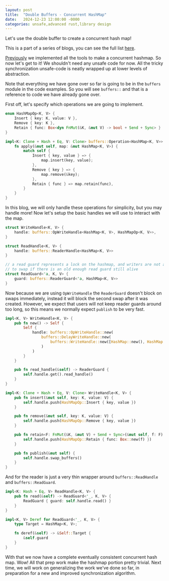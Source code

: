 ```yaml
---
layout: post
title:  "Double Buffers - Concurrent HashMap"
date:   2024-12-23 12:00:00 -0000
categories: unsafe,advanced rust,library design
---
```


Let's use the double buffer to create a concurrent hash map!

This is a part of a series of blogs, you can see the full list [here](Double-Buffer-1.html).

[Previously](Double-Buffer-8.html) we implemented all the tools to make a concurrent hashmap.
So now let's get to it! We shouldn't need any unsafe code for now. All the tricky synchronization
unsafe-code is neatly wrapped up at lower levels of abstraction.

Note that everything we have gone over so far is going to be in the `buffers` module in the code examples.
So you will see `buffers::` and that is a reference to code we have already gone over.

First off, let's specify which operations we are going to implement.

```rust
enum HashMapOp<K, V> {
    Insert { key: K, value: V },
    Remove { key: K },
    Retain { func: Box<dyn FnMut(&K, &mut V) -> bool + Send + Sync> }
}

impl<K: Clone + Hash + Eq, V: Clone> buffers::Operation<HashMap<K, V>> for HashMapOp<K, V> {
    fn apply(&mut self, map: &mut HashMap<K, V>) {
        match self {
            Insert { key, value } => {
                map.insert(key, value);
            },
            Remove { key } => {
                map.remove(&key);
            },
            Retain { func } => map.retain(func),
        }
    }
}
```

In this blog, we will only handle these operations for simplicity, but you may handle more!
Now let's setup the basic handles we will use to interact with the map.

```rust
struct WriteHandle<K, V> {
    handle: buffers::OpWriteHandle<HashMap<K, V>, HashMapOp<K, V>>,
}

struct ReadHandle<K, V> {
    handle: buffers::ReaderHandle<HashMap<K, V>>
}

// a read guard represents a lock on the hashmap, and writers are not allowed
// to swap if there is an old enough read guard still alive
struct ReadGuard<'a, K, V> {
    guard: buffers::ReaderGuard<'a, HashMap<K, V>>
}
```

Now because we are using `OpWriteHandle` the `ReaderGuard` doesn't block on swaps immediately,
instead it will block the second swap after it was created. However, we expect that users will
not keep reader guards around too long, so this means we normally expect `publish` to be very fast.

```rust
impl<K, V> WriteHandle<K, V> {
    pub fn new() -> Self {
        Self {
            handle: buffers::OpWriteHandle::new(
                buffers::DelayWriteHandle::new(
                    buffers::WriteHandle::new([HashMap::new(), HashMap::new()])
                )
            )
        }
    }

    pub fn read_handle(&self) -> ReaderGuard {
        self.handle.get().read_handle()
    }
}

impl<K: Clone + Hash + Eq, V: Clone> WriteHandle<K, V> {
    pub fn insert(&mut self, key: K, value: V) {
        self.handle.push(HashMapOp::Insert { key, value })
    }

    pub fn remove(&mut self, key: K, value: V) {
        self.handle.push(HashMapOp::Remove { key, value })
    }

    pub fn retain<F: FnMut(&K, &mut V) + Send + Sync>(&mut self, f: F) {
        self.handle.push(HashMapOp::Retain { func: Box::new(f) })
    }

    pub fn publish(&mut self) {
        self.handle.swap_buffers()
    }
}
```

And for the reader is just a very thin wrapper around `buffers::ReadHandle`
and `buffers::ReadGuard`.

```rust
impl<K: Hash + Eq, V> ReadHandle<K, V> {
    pub fn read(&self) -> ReadGuard<'_, K, V> {
        ReadGuard { guard: self.handle.read() }
    }
}

impl<K, V> Deref for ReadGuard<'_, K, V> {
    type Target = HashMap<K, V>;

    fn deref(&self) -> &Self::Target {
        &self.guard
    }
}
```

With that we now have a complete eventually consistent concurrent hash map.
Wow! All that prep work make the hashmap portion pretty trivial. Next time,
we will work on generalizing the work we've done so far, in preparation
for a new and improved synchronization algorithm. 
